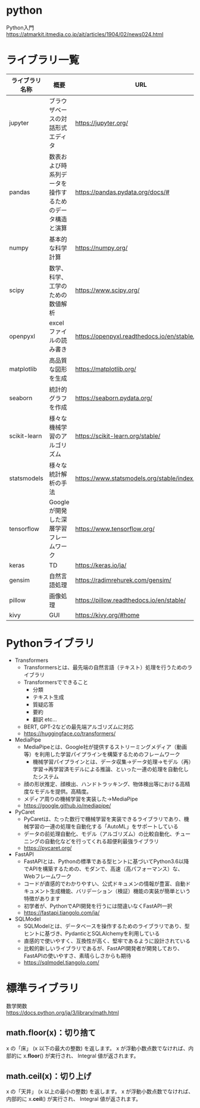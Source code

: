 # python

Python入門  
https://atmarkit.itmedia.co.jp/ait/articles/1904/02/news024.html

# ライブラリ一覧

|  ライブラリ名称  |  概要  |  URL  |  GitHub  |
| ---- | ---- | ---- | ---- |
|  jupyter  |  ブラウザベースの対話形式エディタ  | https://jupyter.org/ |https://github.com/jupyterlab/jupyterlab|
|  pandas  |  数表および時系列データを操作するためのデータ構造と演算  | https://pandas.pydata.org/docs/# |https://github.com/pandas-dev/pandas|
|  numpy  |  基本的な科学計算  | https://numpy.org/ |https://github.com/numpy/numpy|
|  scipy  |  数学、科学、工学のための数値解析  | https://www.scipy.org/ |https://github.com/scipy/scipy|
|  openpyxl  |  excelファイルの読み書き  | https://openpyxl.readthedocs.io/en/stable/ |https://foss.heptapod.net/openpyxl/openpyxl|
|  matplotlib  |  高品質な図形を生成  | https://matplotlib.org/ |https://github.com/matplotlib/matplotlib|
|  seaborn  |  統計的グラフを作成  | https://seaborn.pydata.org/ |https://github.com/mwaskom/seaborn|
|  scikit-learn  |  様々な機械学習のアルゴリズム  | https://scikit-learn.org/stable/ |https://github.com/scikit-learn/scikit-learn|
|  statsmodels  |  様々な統計解析の手法  | https://www.statsmodels.org/stable/index.html |https://github.com/statsmodels/statsmodels|
|  tensorflow  |  Googleが開発した深層学習フレームワーク  | https://www.tensorflow.org/ |https://github.com/tensorflow/tensorflow|
|  keras  |  TD  | https://keras.io/ja/ |https://github.com/keras-team/keras|
|  gensim  |  自然言語処理  | https://radimrehurek.com/gensim/ |https://github.com/RaRe-Technologies/gensim|
|  pillow  |  画像処理  | https://pillow.readthedocs.io/en/stable/ |https://github.com/python-pillow/Pillow|
|  kivy  |  GUI  | https://kivy.org/#home |https://github.com/kivy/kivy|



# Pythonライブラリ
- Transformers
    - Transformersとは、最先端の自然言語（テキスト）処理を行うためのライブラリ
    - Transformersでできること
        - 分類
        - テキスト生成
        - 質疑応答
        - 要約
        - 翻訳 etc...
    - BERT, GPT-2などの最先端アルゴリズムに対応
    - https://huggingface.co/transformers/
- MediaPipe
    - MediaPipeとは、Google社が提供するストリーミングメディア（動画等）を利用した学習パイプラインを構築するためのフレームワーク
        - 機械学習パイプラインとは、データ収集→データ処理→モデル（再）学習→再学習済モデルによる推論、といった一連の処理を自動化したシステム
    - 顔の形状推定、顔検出、ハンドトラッキング、物体検出等における高精度なモデルを提供。高精度。
    - メディア周りの機械学習を実装した→MediaPipe
    - https://google.github.io/mediapipe/
- PyCaret
    - PyCaretは、たった数行で機械学習を実装できるライブラリであり、機械学習の一連の処理を自動化する「AutoML」をサポートしている
    - データの前処理自動化、モデル（アルゴリズム）の比較自動化、チューニングの自動化などを行ってくれる超便利最強ライブラリ
    - https://pycaret.org/
- FastAPI
    - FastAPIとは、Pythonの標準である型ヒントに基づいてPython3.6以降でAPIを構築するための、モダンで、高速（高パフォーマンス）な、Webフレームワーク
    - コードが直感的でわかりやすい、公式ドキュメンの情報が豊富、自動ドキュメント生成機能、バリデーション（検証）機能の実装が簡単という特徴があります
    - 初学者が、PythonでAPI開発を行うには間違いなくFastAPI一択
    - https://fastapi.tiangolo.com/ja/
- SQLModel
    - SQLModelとは、データベースを操作するためのライブラリであり、型ヒントに基づき、PydanticとSQLAlchemyを利用している
    - 直感的で使いやすく、互換性が高く、堅牢であるように設計されている
    - 比較的新しいライブラリであるが、FastAPI開発者が開発しており、FastAPIの使いやすさ、素晴らしさからも期待
    - https://sqlmodel.tiangolo.com/

# 標準ライブラリ  
数学関数  
https://docs.python.org/ja/3/library/math.html  
## math.floor(x)：切り捨て  
x の「床」 (x 以下の最大の整数) を返します。 x が浮動小数点数でなければ、内部的に x.__floor__() が実行され、 Integral 値が返されます。  
## math.ceil(x)：切り上げ  
x の「天井」 (x 以上の最小の整数) を返します。 x が浮動小数点数でなければ、内部的に x.__ceil__() が実行され、 Integral 値が返されます。  
